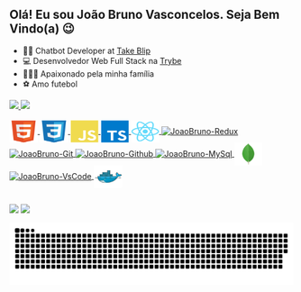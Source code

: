 ## Olá! Eu sou João Bruno Vasconcelos. Seja Bem Vindo(a) 😉
- 🧑‍💻 Chatbot Developer at [Take Blip](https://www.take.net/)
- 💻 Desenvolvedor Web Full Stack na [Trybe](https://www.betrybe.com/)
- 👨‍👩‍👦 Apaixonado pela minha família
- ⚽ Amo futebol

<div>
  <a href="https://github.com/joaobruno05"> 
  <img height="160em" src="https://github-readme-stats.vercel.app/api?username=joaobruno05&show_icons=true&theme=react&include_all_commits=true&count_private=true" />
  <img height="160em" src="https://github-readme-stats.vercel.app/api/top-langs/?username=joaobruno05&layout=compact&langs_count=7&theme=react" />
</div>
  
<div style="display: inline_block"><br>
  <img align="center" alt="JoaoBruno-HTML" height="40" width="50" src="https://raw.githubusercontent.com/devicons/devicon/master/icons/html5/html5-original.svg">
  <img align="center" alt="JoaoBruno-CSS" height="40" width="50" src="https://raw.githubusercontent.com/devicons/devicon/master/icons/css3/css3-original.svg">
  <img align="center" alt="JoaoBruno-Js" height="40" width="50" src="https://raw.githubusercontent.com/devicons/devicon/master/icons/javascript/javascript-plain.svg">
  <img align="center" alt="JoaoBruno-Ts" height="40" width="50" src="https://raw.githubusercontent.com/devicons/devicon/master/icons/typescript/typescript-plain.svg">
  <img align="center" alt="JoaoBruno-React" height="40" width="50" src="https://raw.githubusercontent.com/devicons/devicon/master/icons/react/react-original.svg">
  <img align="center" alt="JoaoBruno-Redux" height="40" width="50" src="https://cdn.jsdelivr.net/gh/devicons/devicon/icons/redux/redux-original.svg" />
  <img align="center" alt="JoaoBruno-Git" height="40" width="50" src="https://cdn.jsdelivr.net/gh/devicons/devicon/icons/git/git-original.svg" />
  <img align="center" alt="JoaoBruno-Github" height="40" width="50" src="https://cdn.jsdelivr.net/gh/devicons/devicon/icons/github/github-original.svg" />
  <img align="center" alt="JoaoBruno-MySql" height="40" width="50" src="https://cdn.jsdelivr.net/gh/devicons/devicon/icons/mysql/mysql-original.svg" />
  <img align="center" alt="JoaoBruno-MongoDB" height="40" width="50" src="https://raw.githubusercontent.com/devicons/devicon/master/icons/mongodb/mongodb-original.svg" />
  <img align="center" alt="JoaoBruno-VsCode" height="40" width="50" src="https://cdn.jsdelivr.net/gh/devicons/devicon/icons/vscode/vscode-original.svg" />
  <img align="center" alt="JoaoBruno-Docker" height="40" width="50" src="https://raw.githubusercontent.com/devicons/devicon/master/icons/docker/docker-original.svg" />
</div>

##
  
<div>
  <a href="https://www.linkedin.com/in/joao-bruno-vasconcelos/" target="_blank"><img src="https://img.shields.io/badge/-LinkedIn-%230077B5?style=for-the-badge&logo=linkedin&logoColor=white" target="_blank"></a>
  <a href = "mailto:joaobruno91@gmail.com"><img src="https://img.shields.io/badge/-Gmail-%23333?style=for-the-badge&logo=gmail&logoColor=white" target="_blank"></a>
  
  ![Snake animation](https://github.com/joaobruno05/joaobruno05/blob/output/github-contribution-grid-snake.svg)
 
</div>
